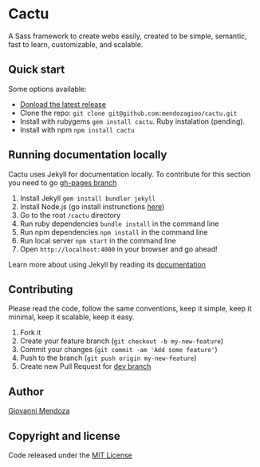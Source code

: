 # Cactu


A Sass framework to create webs easily, created to be simple, semantic, fast to learn, customizable, and scalable.


## Quick start

Some options available:

* [Donload the latest release](https://github.com/mendozagioo/cactu/archive/master.zip)
* Clone the repo: `git clone git@github.com:mendozagioo/cactu.git`
* Install with rubygems `gem install cactu`. Ruby instalation (pending).
* Install with npm `npm install cactu`


## Running documentation locally

Cactu uses Jekyll for documentation locally. To contribute for this section you need to go [gh-pages branch](https://github.com/mendozagioo/cactu/tree/gh-pages)

1. Install Jekyll `gem install bundler jekyll`
2. Install Node.js (go install instrunctions [here](https://nodejs.org/))
3. Go to the root `/cactu` directory
3. Run ruby dependencies `bundle install` in the command line
3. Run npm dependencies `npm install` in the command line
4. Run local server `npm start` in the command line
5. Open `http://localhost:4000` in your browser and go ahead!

Learn more about using Jekyll by reading its [documentation](https://jekyllrb.com/docs/home/)


## Contributing

Please read the code, follow the same conventions, keep it simple, keep it minimal, keep it scalable, keep it easy.

1. Fork it
2. Create your feature branch (`git checkout -b my-new-feature`)
3. Commit your changes (`git commit -am 'Add some feature'`)
4. Push to the branch (`git push origin my-new-feature`)
5. Create new Pull Request for [dev branch](https://github.com/mendozagioo/cactu/tree/dev)


## Author
[Giovanni Mendoza](http://mendozagioo.github.io/)


## Copyright and license

Code released under the [MIT License](https://github.com/mendozagioo/cactu/blob/master/LICENSE)
